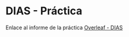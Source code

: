 # DIAS - Práctica

Enlace al informe de la práctica [Overleaf - DIAS](https://v2.overleaf.com/read/qszryjjhschc)

